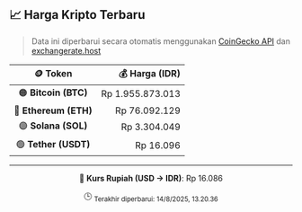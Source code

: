 

<!-- HARGA_KRIPTO -->
## 📈 Harga Kripto Terbaru

> Data ini diperbarui secara otomatis menggunakan [CoinGecko API](https://www.coingecko.com/) dan [exchangerate.host](https://exchangerate.host/)

<div align="center">

| 🪙 Token | 💰 Harga (IDR) |
|:------:|---------------:|
| 🟠 **Bitcoin (BTC)**   | Rp 1.955.873.013 |
| 🔵 **Ethereum (ETH)**  | Rp 76.092.129 |
| 🟣 **Solana (SOL)**    | Rp 3.304.049 |
| 🟢 **Tether (USDT)**   | Rp 16.096 |

---

💱 **Kurs Rupiah (USD → IDR)**: Rp 16.086

🕒 <sub>Terakhir diperbarui: 14/8/2025, 13.20.36</sub>

</div>
<!-- /HARGA_KRIPTO -->